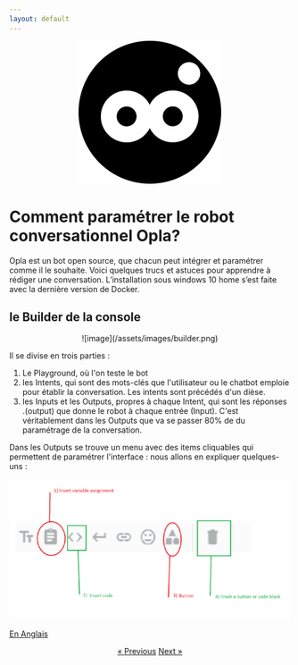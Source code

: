 ```yaml
---
layout: default
---
```


<div style="text-align:center" markdown="1">

 ![image](/assets/images/opla-avatar.png) 
</div>


# Comment paramétrer le robot conversationnel Opla?

Opla est un bot open source, que chacun peut intégrer et paramétrer comme il le souhaite. Voici quelques trucs et astuces pour apprendre à rédiger une conversation. L’installation sous windows 10 home s’est faite avec la dernière version de Docker.


##  le Builder de la console

<div style = "text-align:center" markdown="1">
![image](/assets/images/builder.png)
</div>

Il se divise en trois parties :

1. Le Playground, où l'on teste le bot
1. les Intents, qui sont des mots-clés que l'utilisateur ou le chatbot emploie pour établir la conversation. Les intents sont précédés d'un dièse.
1. les Inputs et les Outputs, propres à chaque Intent, qui sont les réponses .(output) que donne le robot à chaque entrée (Input). C'est véritablement dans les Outputs que va se passer 80% de du paramétrage de la conversation.


Dans les Outputs se trouve un menu avec des items cliquables qui permettent de paramétrer l'interface : nous allons en expliquer quelques-uns : 

![image](/assets/images/output-options.png)


[En Anglais](./index.html)                                            

<div style = "text-align:center" markdown="1">
<a href="#" class="previous">&laquo; Previous</a>
<a href="En-francais2.html" class="next">Next &raquo;</a>
</div>
